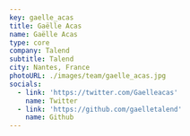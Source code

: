```yaml
---
key: gaelle_acas
title: Gaëlle Acas
name: Gaëlle Acas
type: core
company: Talend
subtitle: Talend
city: Nantes, France
photoURL: ./images/team/gaelle_acas.jpg
socials:
  - link: 'https://twitter.com/Gaelleacas'
    name: Twitter
  - link: 'https://github.com/gaelletalend'
    name: Github
---
```

